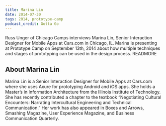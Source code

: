 ```yaml
---
title: Marina Lin
date: 2014-07-30
tags: 2014, prototype-camp
podcast_credit: Gotta Go
---
```


Russ Unger of Chicago Camps interviews Marina Lin, Senior Interaction Designer for Mobile Apps at Cars.com in Chicago, IL. Marina is presenting at Prototype Camp on September 13th, 2014 about how multiple techniques and stages of prototyping can be used in the design process. READMORE

## About Marina Lin

Marina Lin is a Senior Interaction Designer for Mobile Apps at Cars.com where she uses Axure for prototyping Android and iOS apps. She holds a Master&#8217;s in Information Architecture from the Illinois Institute of Technology. She has recently contributed a chapter to the textbook &#8220;Negotiating Cultural Encounters: Narrating Intercultural Engineering and Technical Communication.&#8221; Her work has also appeared in Boxes and Arrows, Smashing Magazine, User Experience Magazine, and Business Communication Quarterly.
